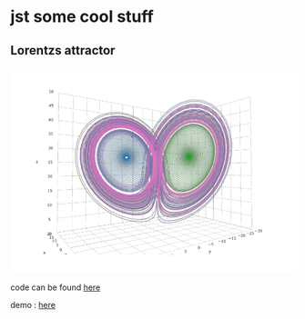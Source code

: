 # jst some cool stuff

## Lorentzs attractor

![lorentz_attractor](./assets/lorentz_attractor.png?raw=true "Title")

code can be found [here](https://github.com/amar567/explore/tree/master/lorentzs%20attractor)

demo : [here](https://explore.amardeephk.xyz/lorentzs%20attractor/)
